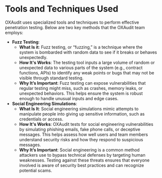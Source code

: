 # Tools and Techniques Used

OXAudit uses specialized tools and techniques to perform effective penetration testing. Below are two key methods that the OXAudit team employs:

* **Fuzz Testing**:
  * **What Is it**: Fuzz testing, or “fuzzing,” is a technique where the system is bombarded with random data to see if it breaks or behaves unexpectedly.
  * **How It's Works**: The testing tool inputs a large volume of random or unexpected data to various parts of the system (e.g., contract functions, APIs) to identify any weak points or bugs that may not be visible through standard testing.
  * **Why It’s Important**: Fuzz testing can expose vulnerabilities that regular testing might miss, such as crashes, memory leaks, or unexpected behaviors. This helps ensure the system is robust enough to handle unusual inputs and edge cases.
* **Social Engineering Simulations**:
  * **What Is It**: Social engineering simulations mimic attempts to manipulate people into giving up sensitive information, such as credentials or access.
  * **How It's Works**: OXAudit tests for social engineering vulnerabilities by simulating phishing emails, fake phone calls, or deceptive messages. This helps assess how well users and team members understand security risks and how they respond to suspicious messages.
  * **Why It’s Important**: Social engineering is a common method attackers use to bypass technical defenses by targeting human weaknesses. Testing against these threats ensures that everyone involved is aware of security best practices and can recognize potential scams.
